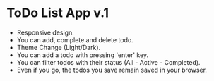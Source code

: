 # ToDo List App v.1
  - Responsive design.
  - You can add, complete and delete todo.
  - Theme Change (Light/Dark).
  - You can add a todo with pressing 'enter' key.
  - You can filter todos with their status (All - Active - Completed).
  - Even if you go, the todos you save remain saved in your browser.
